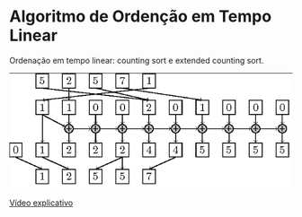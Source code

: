 # Algoritmo de Ordenção em Tempo Linear
Ordenação em tempo linear: counting sort e extended counting sort.

![Counting Sort](https://github.com/juliafealves/leda-ordenacao-linear/blob/master/counting_sort.png "Counting Sort")

[Vídeo explicativo](https://www.youtube.com/watch?v=vg9XKn7Oe1Y&feature=youtu.be) 
